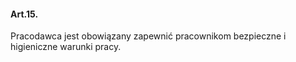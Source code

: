 #### Art.15.

Pracodawca jest obowiązany zapewnić pracownikom bezpieczne i higieniczne warunki pracy.
